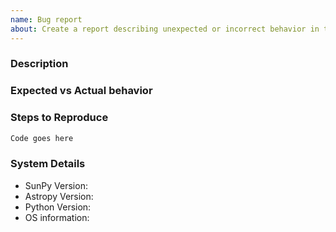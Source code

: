 ```yaml
---
name: Bug report
about: Create a report describing unexpected or incorrect behavior in this package
---
```


<!--
We know asking good questions takes effort, and we appreciate your time.
Thank you.

These comments are hidden when you submit this github issue.

Please have a search on our GitHub repository to see if a similar issue has already been posted.
If a similar issue is closed, have a quick look to see if you are satisfied by the resolution.
If not please go ahead and open an issue!
-->

### Description

<!--
Provide a general description of the bug.
-->

### Expected vs Actual behavior

<!--
What did you expect to happen.

What actually happened.
Was the output confusing or poorly described?
-->

### Steps to Reproduce

<!--
Please include code that reproduces the issue whenever possible.
The best reproductions are self-contained scripts with minimal dependencies.
-->

```python
Code goes here
```

### System Details

<!--
We need to know the the package version you are using.
-->

- SunPy Version:
- Astropy Version:
- Python Version:
- OS information:
